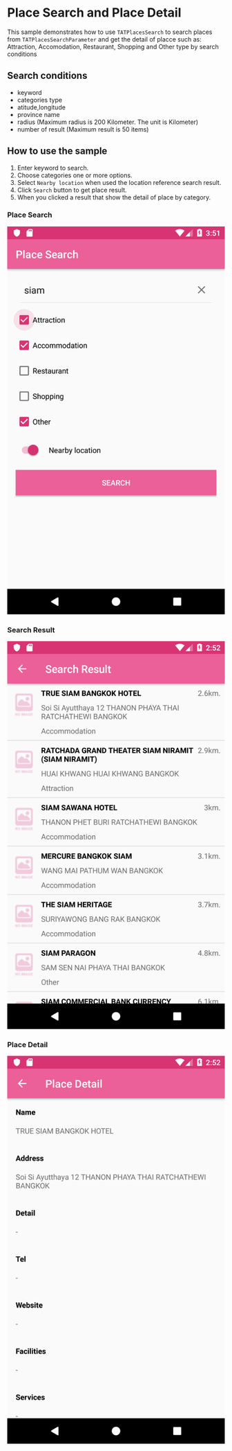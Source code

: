 # Place Search and Place Detail <a name="PlaceSearch"></a>

This sample demonstrates how to use `TATPlacesSearch` to search places from `TATPlacesSearchParameter` and get the detail of placce such as: Attraction, Accomodation, Restaurant, Shopping and Other type by search conditions

## Search conditions
 * keyword
 * categories type
 * atitude,longitude
 * province name
 * radius (Maximum radius is 200 Kilometer. The unit is Kilometer)
 * number of result (Maximum result is 50 items)

## How to use the sample
 1. Enter keyword to search.
 2. Choose categories one or more options.
 3. Select `Nearby location` when used the location reference search result.
 4. Click `Search` button to get place result.
 5. When you clicked a result that show the detail of place by category.


### Place Search
![Place Search](PlaceSearch_android.png)

### Search Result
![Search Result](SearchResult_android.png)

### Place Detail
![Place Detail](PlaceDetail_android.png)
